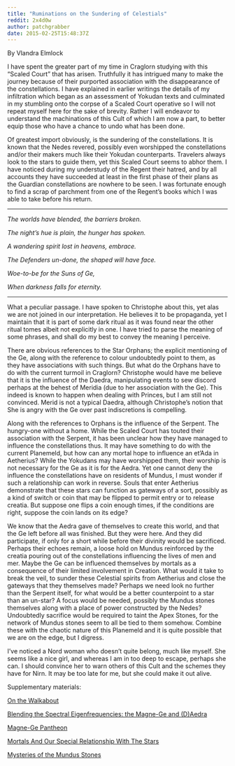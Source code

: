 ```yaml
---
title: "Ruminations on the Sundering of Celestials"
reddit: 2x4d0w
author: patchgrabber
date: 2015-02-25T15:48:37Z
---
```


By Vlandra Elmlock

I have spent the greater part of my time in Craglorn studying with this “Scaled Court” that has arisen. Truthfully it has intrigued many to make the journey because of their purported association with the disappearance of the constellations. I have explained in earlier writings the details of my infiltration which began as an assessment of Yokudan texts and culminated in my stumbling onto the corpse of a Scaled Court operative so I will not repeat myself here for the sake of brevity. Rather I will endeavor to understand the machinations of this Cult of which I am now a part, to better equip those who have a chance to undo what has been done.

Of greatest import obviously, is the sundering of the constellations. It is known that the Nedes revered, possibly even worshipped the constellations and/or their makers much like their Yokudan counterparts. Travelers always look to the stars to guide them, yet this Scaled Court seems to abhor them. I have noticed during my understudy of the Regent their hatred, and by all accounts they have succeeded at least in the first phase of their plans as the Guardian constellations are nowhere to be seen. I was fortunate enough to find a scrap of parchment from one of the Regent’s books which I was able to take before his return.

***

*The worlds have blended, the barriers broken.*

*The night’s hue is plain, the hunger has spoken.*

*A wandering spirit lost in heavens, embrace.*

*The Defenders un-done, the shaped will have face.*

*Woe-to-be for the Suns of Ge,*

*When darkness falls for eternity.*

***

What a peculiar passage. I have spoken to Christophe about this, yet alas we are not joined in our interpretation. He believes it to be propaganda, yet I maintain that it is part of some dark ritual as it was found near the other ritual tomes albeit not explicitly in one. I have tried to parse the meaning of some phrases, and shall do my best to convey the meaning I perceive.

There are obvious references to the Star Orphans; the explicit mentioning of the Ge, along with the reference to colour undoubtedly point to them, as they have associations with such things. But what do the Orphans have to do with the current turmoil in Craglorn? Christophe would have me believe that it is the influence of the Daedra, manipulating events to sew discord perhaps at the behest of Meridia (due to her association with the Ge). This indeed is known to happen when dealing with Princes, but I am still not convinced. Merid is not a typical Daedra, although Christophe’s notion that She is angry with the Ge over past indiscretions is compelling.

Along with the references to Orphans is the influence of the Serpent. The hungry-one without a home. While the Scaled Court has touted their association with the Serpent, it has been unclear how they have managed to influence the constellations thus. It may have something to do with the current Planemeld, but how can any mortal hope to influence an et’Ada in Aetherius? While the Yokudans may have worshipped them, their worship is not necessary for the Ge as it is for the Aedra. Yet one cannot deny the influence the constellations have on residents of Mundus, I must wonder if such a relationship can work in reverse. Souls that enter Aetherius demonstrate that these stars can function as gateways of a sort, possibly as a kind of switch or coin that may be flipped to permit entry or to release creatia. But suppose one flips a coin enough times, if the conditions are right, suppose the coin lands on its edge?

We know that the Aedra gave of themselves to create this world, and that the Ge left before all was finished. But they were here. And they did participate, if only for a short while before their divinity would be sacrificed. Perhaps their echoes remain, a loose hold on Mundus reinforced by the creatia pouring out of the constellations influencing the lives of men and mer. Maybe the Ge can be influenced themselves by mortals as a consequence of their limited involvement in Creation. What would it take to break the veil, to sunder these Celestial spirits from Aetherius and close the gateways that they themselves made? Perhaps we need look no further than the Serpent itself, for what would be a better counterpoint to a star than an un-star? A focus would be needed, possibly the Mundus stones themselves along with a place of power constructed by the Nedes? Undoubtedly sacrifice would be required to taint the Apex Stones, for the network of Mundus stones seem to all be tied to them somehow. Combine these with the chaotic nature of this Planemeld and it is quite possible that we are on the edge, but I digress.

I’ve noticed a Nord woman who doesn’t quite belong, much like myself. She seems like a nice girl, and whereas I am in too deep to escape, perhaps she can. I should convince her to warn others of this Cult and the schemes they have for Nirn. It may be too late for me, but she could make it out alive.

Supplementary materials:

[On the Walkabout](http://www.reddit.com/r/teslore/comments/1wehbi/on_the_walkabout/)

[Blending the Spectral Eigenfrequencies: the Magne-Ge and (D)Aedra](http://www.reddit.com/r/teslore/comments/1wabpr/blending_the_spectral_eigenfrequencies_the/)

[Magne-Ge Pantheon](http://www.imperial-library.info/content/magne-ge-pantheon)

[Mortals And Our Special Relationship With The Stars](http://www.reddit.com/r/teslore/comments/1zje13/mortals_and_our_special_relationship_with_the/)

[Mysteries of the Mundus Stones](http://uesp.net/wiki/Lore:Mysteries_of_the_Mundus_Stones)

